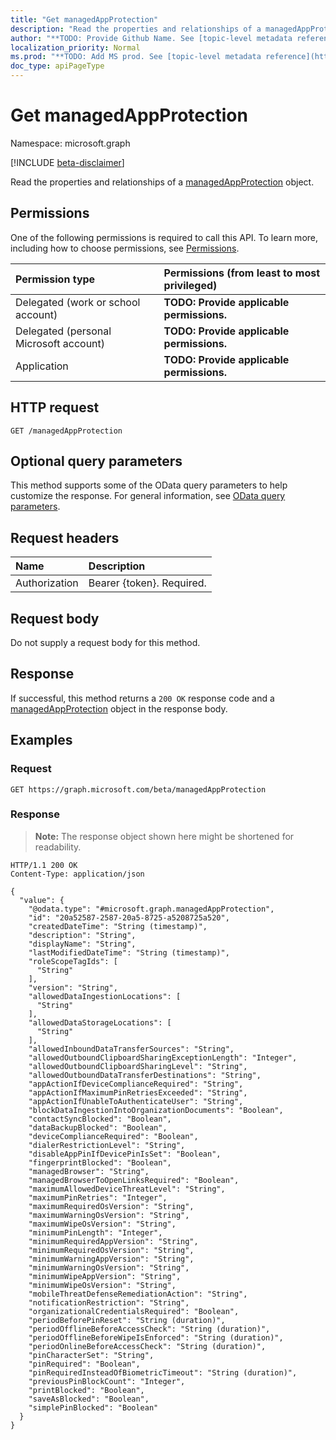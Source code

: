 ```yaml
---
title: "Get managedAppProtection"
description: "Read the properties and relationships of a managedAppProtection object."
author: "**TODO: Provide Github Name. See [topic-level metadata reference](https://msgo.azurewebsites.net/add/document/guidelines/metadata.html#topic-level-metadata)**"
localization_priority: Normal
ms.prod: "**TODO: Add MS prod. See [topic-level metadata reference](https://msgo.azurewebsites.net/add/document/guidelines/metadata.html#topic-level-metadata)**"
doc_type: apiPageType
---
```


# Get managedAppProtection
Namespace: microsoft.graph

[!INCLUDE [beta-disclaimer](../../includes/beta-disclaimer.md)]

Read the properties and relationships of a [managedAppProtection](../resources/managedappprotection.md) object.

## Permissions
One of the following permissions is required to call this API. To learn more, including how to choose permissions, see [Permissions](/graph/permissions-reference).

|Permission type|Permissions (from least to most privileged)|
|:---|:---|
|Delegated (work or school account)|**TODO: Provide applicable permissions.**|
|Delegated (personal Microsoft account)|**TODO: Provide applicable permissions.**|
|Application|**TODO: Provide applicable permissions.**|

## HTTP request

<!-- {
  "blockType": "ignored"
}
-->
``` http
GET /managedAppProtection
```

## Optional query parameters
This method supports some of the OData query parameters to help customize the response. For general information, see [OData query parameters](/graph/query-parameters).

## Request headers
|Name|Description|
|:---|:---|
|Authorization|Bearer {token}. Required.|

## Request body
Do not supply a request body for this method.

## Response

If successful, this method returns a `200 OK` response code and a [managedAppProtection](../resources/managedappprotection.md) object in the response body.

## Examples

### Request
<!-- {
  "blockType": "request",
  "name": "get_managedappprotection"
}
-->
``` http
GET https://graph.microsoft.com/beta/managedAppProtection
```


### Response
>**Note:** The response object shown here might be shortened for readability.
<!-- {
  "blockType": "response",
  "truncated": true,
  "@odata.type": "microsoft.graph.managedAppProtection"
}
-->
``` http
HTTP/1.1 200 OK
Content-Type: application/json

{
  "value": {
    "@odata.type": "#microsoft.graph.managedAppProtection",
    "id": "20a52587-2587-20a5-8725-a5208725a520",
    "createdDateTime": "String (timestamp)",
    "description": "String",
    "displayName": "String",
    "lastModifiedDateTime": "String (timestamp)",
    "roleScopeTagIds": [
      "String"
    ],
    "version": "String",
    "allowedDataIngestionLocations": [
      "String"
    ],
    "allowedDataStorageLocations": [
      "String"
    ],
    "allowedInboundDataTransferSources": "String",
    "allowedOutboundClipboardSharingExceptionLength": "Integer",
    "allowedOutboundClipboardSharingLevel": "String",
    "allowedOutboundDataTransferDestinations": "String",
    "appActionIfDeviceComplianceRequired": "String",
    "appActionIfMaximumPinRetriesExceeded": "String",
    "appActionIfUnableToAuthenticateUser": "String",
    "blockDataIngestionIntoOrganizationDocuments": "Boolean",
    "contactSyncBlocked": "Boolean",
    "dataBackupBlocked": "Boolean",
    "deviceComplianceRequired": "Boolean",
    "dialerRestrictionLevel": "String",
    "disableAppPinIfDevicePinIsSet": "Boolean",
    "fingerprintBlocked": "Boolean",
    "managedBrowser": "String",
    "managedBrowserToOpenLinksRequired": "Boolean",
    "maximumAllowedDeviceThreatLevel": "String",
    "maximumPinRetries": "Integer",
    "maximumRequiredOsVersion": "String",
    "maximumWarningOsVersion": "String",
    "maximumWipeOsVersion": "String",
    "minimumPinLength": "Integer",
    "minimumRequiredAppVersion": "String",
    "minimumRequiredOsVersion": "String",
    "minimumWarningAppVersion": "String",
    "minimumWarningOsVersion": "String",
    "minimumWipeAppVersion": "String",
    "minimumWipeOsVersion": "String",
    "mobileThreatDefenseRemediationAction": "String",
    "notificationRestriction": "String",
    "organizationalCredentialsRequired": "Boolean",
    "periodBeforePinReset": "String (duration)",
    "periodOfflineBeforeAccessCheck": "String (duration)",
    "periodOfflineBeforeWipeIsEnforced": "String (duration)",
    "periodOnlineBeforeAccessCheck": "String (duration)",
    "pinCharacterSet": "String",
    "pinRequired": "Boolean",
    "pinRequiredInsteadOfBiometricTimeout": "String (duration)",
    "previousPinBlockCount": "Integer",
    "printBlocked": "Boolean",
    "saveAsBlocked": "Boolean",
    "simplePinBlocked": "Boolean"
  }
}
```

